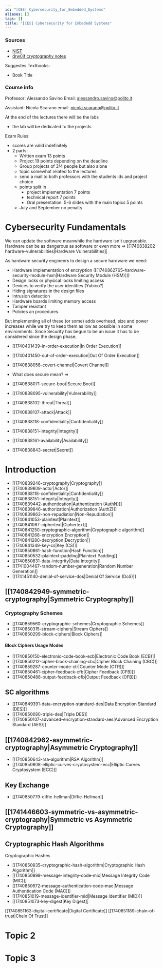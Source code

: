 ```yaml
---
id: "[CES] Cybersecurity_for_Embedded_Systems"
aliases: []
tags: []
title: "[CES] Cybersecurity for Embededd Systems"
---
```


### Sources 

 - [NIST](https://csrc.nist.gov/)
 - [drw0if cryptography notes](https://github.com/drw0if/Appunti)

Suggestes Textbooks:
 - Book Title

### Course info 
Professor: Alessando Savino
Email: [alessandro.savino@polito.it](mailto::alessandro.savino@polito.it)

Assistant: Nicola Scarano
email: [nicola.scarano@polito.it](mailto::nicola.scarano@polito.it)

At the end of the lectures there will be the labs
 - the lab will be dedicated to the projects

Exam Rules:
 - scores are valid indefinitely   
 - 2 parts:
    - Written exam 13 points
    - Project 19 points depending on the deadline 
    - Group projects of 3/4 people but also alone
    - topic somewhat related to the lectures 
    - send a mail to both professors with the students ids and 
    project choice
    - points split in 
        - project implementation 7 points
        - technical report 7 points
        - Oral presentation: 5-6 slides with the main topics  5 points
    - July and September no penalty 

# Cybersecurity Fundamentals

We can update the software meanwhile the hardware isn't upgradable.
Hardware can be as dangerous as software or even more => [[1740838202-hardware-vulnerabilities|Hardware Vulnerabilities]]

As hardware security engineers to design a secure hardware we need:
- Hardware implementation of encryption ([[1740862765-hardware-security-module-hsm|Hardware Security Module (HSM)]])
- Design locks or physical locks limiting access
- Devices to verify the user identities (Yubico?)
- Hiding signatures in the design files
- Intrusion detection
- Hardware boards limiting memory access
- Tamper resistant
- Policies an procedures

But implementing all of these (or some) adds overhead, size and power increases
while we try to keep them as low as possible in some environments. Since 
Security has begun to be an issue it has to be considered since the design phase.


- [[1740401439-in-order-execution|In Order Execution]]
- [[1740401450-out-of-order-execution|Out Of Order Execution]]

- [[1740838058-covert-channel|Covert Channel]]
- What does secure mean? => 
- [[1740838071-secure-boot|Secure Boot]] 
- [[1740838095-vulnerability|Vulnerability]]
- [[1740838102-threat|Threat]]
- [[1740838107-attack|Attack]]
- [[1740838118-confidentiality|Confidentiality]]
- [[1740838151-integrity|Integrity]]
- [[1740838161-availability|Availability]]
- [[1740838843-secret|Secret]]

# Introduction

- [[1740839246-cryptography|Cryptography]]
- [[1740839809-actor|Actor]]
- [[1740838118-confidentiality|Confidentiality]]
- [[1740838151-integrity|Integrity]]
- [[1740839442-authentication|Authentication (AuthN)]]
- [[1740839846-authorization|Authorization (AuthZ)]]
- [[1740839863-non-repudiation|Non-Repudiation]]
- [[1740841053-plaintext|Plaintext]]
- [[1740841067-ciphertext|Ciphertext]]
- [[1740841250-cryptographic-algorithm|Cryptographic algorithm]]
- [[1740841268-encryption|Encryption]]
- [[1740841280-decryption|Decryption]]
- [[1740841349-key-cs|Key (CS)]]
- [[1740850861-hash-function|Hash Function]]
- [[1740850532-plaintext-padding|Plaintext Padding]]
- [[1740850831-data-integrity|Data Integrity]]
- [[1741004467-random-number-generation|Random Number Generation]]
- [[1741451140-denial-of-service-dos|Denial Of Service (DoS)]]

## [[1740842949-symmetric-cryptography|Symmetric Cryptography]] 


### Cryptography Schemes
- [[1740859560-cryptographic-schemes|Cryptographic Schemes]]
- [[1740850315-stream-ciphers|Stream Ciphers]]
- [[1740850299-block-ciphers|Block Ciphers]]
#### Block Ciphers Usage Modes
- [[1740850150-electronic-code-book-ecb|Electronic Code Book (ECB)]]
- [[1740850212-cipher-block-chaining-cbc|Cipher Block Chaining (CBC)]] 
- [[1740859287-counter-mode-ctr|Counter Mode (CTR)]]
- [[1740850461-cipher-feedback-cfb|Cipher Feedback (CFB)]]
- [[1740850488-output-feedback-ofb|Output Feedback (OFB)]]

## SC algorithms 
- [[1740849391-data-encryption-standard-des|Data Encryption Standard (DES)]]
- [[1740850080-triple-des|Triple DES]]
- [[1740850107-advanced-encryption-standard-aes|Advanced Encryption Standard (AES)]]

## [[1740842962-asymmetric-cryptography|Asymmetric Cryptography]]

- [[1740850643-rsa-algorithm|RSA Algorithm]]
- [[1740850808-elliptic-curves-cryptosystem-ecc|Elliptic Curves Cryptosystem (ECC)]]
## Key Exchange
- [[1740850779-diffie-hellman|Diffie-Hellman]]

## [[1741446603-symmetric-vs-asymmetric-cryptography|Symmetric vs Asymmetric Cryptography]]

## Cryptographic Hash Algorithms
Cryptographic Hashes 
- [[1740850935-cryptographic-hash-algorithm|Cryptographic Hash Algorithm]]
- [[1740850999-message-integrity-code-mic|Message Integrity Code (MIC)]]
- [[1740850972-message-authentication-code-mac|Message Authentication Code (MAC)]]
- [[1740851019-message-identifier-mid|Message Identifier (MID)]]
- [[1740851073-key-digest|Key Digest]]

[[1740851163-digital-certificate|Digital Certificate]]
[[1740851189-chain-of-trust|Chain Of Trust]]

# Topic 2 

# Topic 3

